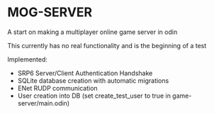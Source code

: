 # MOG-SERVER

A start on making a multiplayer online game server in odin

This currently has no real functionality and is the beginning of a test

Implemented:
* SRP6 Server/Client Authentication Handshake
* SQLite database creation with automatic migrations
* ENet RUDP communication
* User creation into DB (set create_test_user to true in game-server/main.odin)